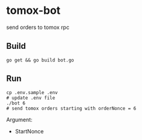 # tomox-bot
send orders to tomox rpc

## Build
```
go get && go build bot.go
```

## Run
 ```
 cp .env.sample .env 
 # update .env file  
 ./bot 6
# send tomox orders starting with orderNonce = 6
 ```
 Argument: 
 - StartNonce

 
